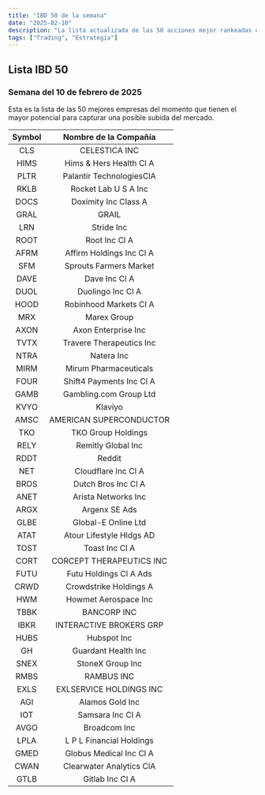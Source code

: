 ```yaml
---
title: "IBD 50 de la semana"
date: "2025-02-10"
description: "La lista actualizada de las 50 acciones mejor rankeadas en fundamentals y technicals."
tags: ["Trading", "Estrategia"]
---
```


## Lista IBD 50
### Semana del 10 de febrero de 2025

Esta es la lista de las 50 mejores empresas del momento que tienen el mayor potencial para capturar una posible subida del mercado.

| Symbol |   Nombre de la Compañía    |
|:------:|:--------------------------:|
| CLS    | CELESTICA INC              |
| HIMS   | Hims & Hers   Health Cl A  |
| PLTR   | Palantir   TechnologiesClA |
| RKLB   | Rocket Lab U S A Inc       |
| DOCS   | Doximity Inc Class A       |
| GRAL   | GRAIL                      |
| LRN    | Stride Inc                 |
| ROOT   | Root Inc Cl A              |
| AFRM   | Affirm Holdings Inc   Cl A |
| SFM    | Sprouts Farmers   Market   |
| DAVE   | Dave Inc Cl A              |
| DUOL   | Duolingo Inc Cl A          |
| HOOD   | Robinhood Markets Cl   A   |
| MRX    | Marex Group                |
| AXON   | Axon Enterprise Inc        |
| TVTX   | Travere Therapeutics   Inc |
| NTRA   | Natera Inc                 |
| MIRM   | Mirum Pharmaceuticals      |
| FOUR   | Shift4 Payments Inc   Cl A |
| GAMB   | Gambling.com Group   Ltd   |
| KVYO   | Klaviyo                    |
| AMSC   | AMERICAN   SUPERCONDUCTOR  |
| TKO    | TKO Group Holdings         |
| RELY   | Remitly Global Inc         |
| RDDT   | Reddit                     |
| NET    | Cloudflare Inc Cl A        |
| BROS   | Dutch Bros Inc Cl A        |
| ANET   | Arista Networks Inc        |
| ARGX   | Argenx SE Ads              |
| GLBE   | Global-E Online Ltd        |
| ATAT   | Atour Lifestyle Hldgs   AD |
| TOST   | Toast Inc Cl A             |
| CORT   | CORCEPT THERAPEUTICS   INC |
| FUTU   | Futu Holdings Cl A   Ads   |
| CRWD   | Crowdstrike Holdings   A   |
| HWM    | Howmet Aerospace Inc       |
| TBBK   | BANCORP INC                |
| IBKR   | INTERACTIVE BROKERS   GRP  |
| HUBS   | Hubspot Inc                |
| GH     | Guardant Health Inc        |
| SNEX   | StoneX Group Inc           |
| RMBS   | RAMBUS INC                 |
| EXLS   | EXLSERVICE HOLDINGS INC    |
| AGI    | Alamos Gold Inc            |
| IOT    | Samsara Inc Cl A           |
| AVGO   | Broadcom Inc               |
| LPLA   | L P L Financial Holdings   |
| GMED   | Globus Medical Inc Cl A    |
| CWAN   | Clearwater Analytics ClA   |
| GTLB   | Gitlab Inc Cl A            |